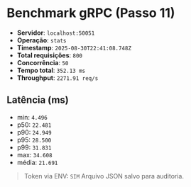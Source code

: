 # Benchmark gRPC (Passo 11)
- **Servidor**: `localhost:50051`
- **Operação**: `stats`
- **Timestamp**: `2025-08-30T22:41:08.748Z`
- **Total requisições**: `800`
- **Concorrência**: `50`
- **Tempo total**: `352.13 ms`
- **Throughput**: `2271.91 req/s`
## Latência (ms)
- min: `4.496`
- p50: `22.481`
- p90: `24.949`
- p95: `28.500`
- p99: `31.831`
- max: `34.608`
- média: `21.691`

> Token via ENV: `SIM`
> Arquivo JSON salvo para auditoria.